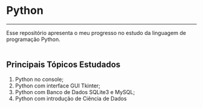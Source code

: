 # Python
***

Esse repositório apresenta o meu progresso no estudo da linguagem de programação Python.
<br><br>

## Principais Tópicos Estudados

1. Python no console;
2. Python com interface GUI Tkinter;
3. Python com Banco de Dados SQLite3 e MySQL;
4. Python com introdução de Ciência de Dados
